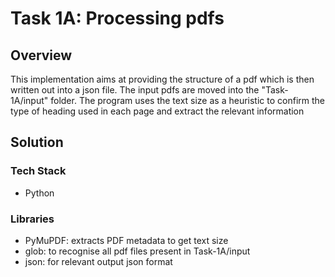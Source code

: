 # Task 1A: Processing pdfs

## Overview 
This implementation aims at providing the structure of a pdf which is then written out into a json file. The input pdfs are moved into the "Task-1A/input" folder. The program uses the text size as a heuristic to confirm the type of heading used in each page and extract the relevant information 

## Solution

### Tech Stack
- Python 

### Libraries
- PyMuPDF: extracts PDF metadata to get text size 
- glob: to recognise all pdf files present in Task-1A/input
- json: for relevant output json format

